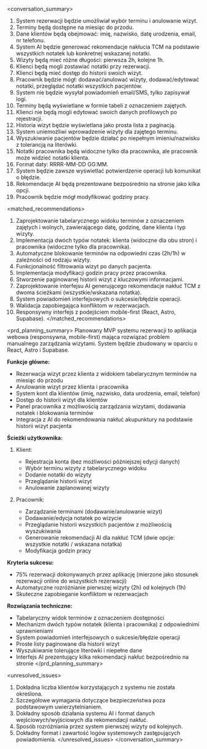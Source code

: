<conversation_summary>
<decisions>
1. System rezerwacji będzie umożliwiał wybór terminu i anulowanie wizyt.
2. Terminy będą dostępne na miesiąc do przodu.
3. Dane klientów będą obejmować: imię, nazwisko, datę urodzenia, email, nr telefonu.
4. System AI będzie generować rekomendacje nakłucia TCM na podstawie wszystkich notatek lub konkretnej wskazanej notatki.
5. Wizyty będą mieć różne długości: pierwsza 2h, kolejne 1h.
6. Klienci będą mogli zostawiać notatki przy rezerwacji.
7. Klienci będą mieć dostęp do historii swoich wizyt.
8. Pracownik będzie mógł: dodawać/anulować wizyty, dodawać/edytować notatki, przeglądać notatki wszystkich pacjentów.
9. System nie będzie wysyłał powiadomień email/SMS, tylko zapisywał logi.
10. Terminy będą wyświetlane w formie tabeli z oznaczeniem zajętych.
11. Klienci nie będą mogli edytować swoich danych profilowych po rejestracji.
12. Historia wizyt będzie wyświetlana jako prosta lista z paginacją.
13. System uniemożliwi wprowadzenie wizyty dla zajętego terminu.
14. Wyszukiwanie pacjentów będzie działać po niepełnym imieniu/nazwisku z tolerancją na literówki.
15. Notatki pracownika będą widoczne tylko dla pracownika, ale pracownik może widzieć notatki klienta.
16. Format daty: RRRR-MM-DD GG:MM.
17. System będzie zawsze wyświetlać potwierdzenie operacji lub komunikat o błędzie.
18. Rekomendacje AI będą prezentowane bezpośrednio na stronie jako kilka opcji.
19. Pracownik będzie mógł modyfikować godziny pracy.
</decisions>

<matched_recommendations>
1. Zaprojektowanie tabelarycznego widoku terminów z oznaczeniem zajętych i wolnych, zawierającego datę, godzinę, dane klienta i typ wizyty.
2. Implementacja dwóch typów notatek: klienta (widoczne dla obu stron) i pracownika (widoczne tylko dla pracownika).
3. Automatyczne blokowanie terminów na odpowiedni czas (2h/1h) w zależności od rodzaju wizyty.
4. Funkcjonalność filtrowania wizyt po danych pacjenta.
5. Implementacja modyfikacji godzin pracy przez pracownika.
6. Stworzenie paginowanej historii wizyt z kluczowymi informacjami.
7. Zaprojektowanie interfejsu AI generującego rekomendacje nakłuć TCM z dwoma ścieżkami (wszystkie/wskazana notatka).
8. System powiadomień interfejsowych o sukcesie/błędzie operacji.
9. Walidacja zapobiegająca konfliktom w rezerwacjach.
10. Responsywny interfejs z podejściem mobile-first (React, Astro, Supabase).
</matched_recommendations>

<prd_planning_summary>
Planowany MVP systemu rezerwacji to aplikacja webowa (responsywna, mobile-first) mająca rozwiązać problem manualnego zarządzania wizytami. System będzie zbudowany w oparciu o React, Astro i Supabase.

**Funkcje główne:**
- Rezerwacja wizyt przez klienta z widokiem tabelarycznym terminów na miesiąc do przodu
- Anulowanie wizyt przez klienta i pracownika
- System kont dla klientów (imię, nazwisko, data urodzenia, email, telefon) 
- Dostęp do historii wizyt dla klientów
- Panel pracownika z możliwością zarządzania wizytami, dodawania notatek i blokowania terminów
- Integracja z AI do rekomendowania nakłuć akupunktury na podstawie historii wizyt pacjenta

**Ścieżki użytkownika:**
1. Klient: 
   - Rejestracja konta (bez możliwości późniejszej edycji danych)
   - Wybór terminu wizyty z tabelarycznego widoku
   - Dodanie notatki do wizyty
   - Przeglądanie historii wizyt
   - Anulowanie zaplanowanej wizyty

2. Pracownik:
   - Zarządzanie terminami (dodawanie/anulowanie wizyt)
   - Dodawanie/edycja notatek po wizycie
   - Przeglądanie historii wszystkich pacjentów z możliwością wyszukiwania
   - Generowanie rekomendacji AI dla nakłuć TCM (dwie opcje: wszystkie notatki / wskazana notatka)
   - Modyfikacja godzin pracy

**Kryteria sukcesu:**
- 75% rezerwacji dokonywanych przez aplikację (mierzone jako stosunek rezerwacji online do wszystkich rezerwacji)
- Automatyczne rozróżnianie pierwszej wizyty (2h) od kolejnych (1h)
- Skuteczne zapobieganie konfliktom w rezerwacjach

**Rozwiązania techniczne:**
- Tabelaryczny widok terminów z oznaczeniem dostępności
- Mechanizm dwóch typów notatek (klienta i pracownika) z odpowiednimi uprawnieniami
- System powiadomień interfejsowych o sukcesie/błędzie operacji
- Proste listy paginowane dla historii wizyt
- Wyszukiwanie tolerujące literówki i niepełne dane
- Interfejs AI prezentujący kilka rekomendacji nakłuć bezpośrednio na stronie
</prd_planning_summary>

<unresolved_issues>
1. Dokładna liczba klientów korzystających z systemu nie została określona.
2. Szczegółowe wymagania dotyczące bezpieczeństwa poza podstawowym uwierzytelnianiem.
3. Dokładny sposób działania systemu AI i format danych wejściowych/wyjściowych dla rekomendacji nakłuć.
4. Sposób rozróżniania przez system pierwszej wizyty od kolejnych.
5. Dokładny format i zawartość logów systemowych zastępujących powiadomienia.
</unresolved_issues>
</conversation_summary>
